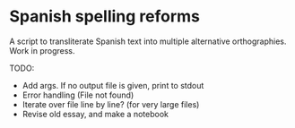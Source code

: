 # Spanish spelling reforms

A script to transliterate Spanish text into multiple alternative orthographies.
Work in progress.

TODO:
  - Add args. If no output file is given, print to stdout
  - Error handling (File not found)
  - Iterate over file line by line? (for very large files)
  - Revise old essay, and make a notebook

